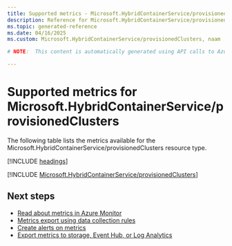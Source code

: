 ```yaml
---
title: Supported metrics - Microsoft.HybridContainerService/provisionedClusters
description: Reference for Microsoft.HybridContainerService/provisionedClusters metrics in Azure Monitor.
ms.topic: generated-reference
ms.date: 04/16/2025
ms.custom: Microsoft.HybridContainerService/provisionedClusters, naam

# NOTE:  This content is automatically generated using API calls to Azure. Any edits made on these files will be overwritten in the next run of the script. 

---
```


  
# Supported metrics for Microsoft.HybridContainerService/provisionedClusters
  
The following table lists the metrics available for the Microsoft.HybridContainerService/provisionedClusters resource type.  
  
  
[!INCLUDE [headings](~/reusable-content/ce-skilling/azure/includes/azure-monitor/reference/metrics/metrics-headings.md)]  
  
 

[!INCLUDE [Microsoft.HybridContainerService/provisionedClusters](~/reusable-content/ce-skilling/azure/includes/azure-monitor/reference/metrics/microsoft-hybridcontainerservice-provisionedclusters-metrics-include.md)]  



## Next steps

- [Read about metrics in Azure Monitor](/azure/azure-monitor/data-platform)
- [Metrics export using data collection rules](/azure/azure-monitor/essentials/data-collection-metrics)
- [Create alerts on metrics](/azure/azure-monitor/alerts/alerts-overview)
- [Export metrics to storage, Event Hub, or Log Analytics](/azure/azure-monitor/essentials/platform-logs-overview)
